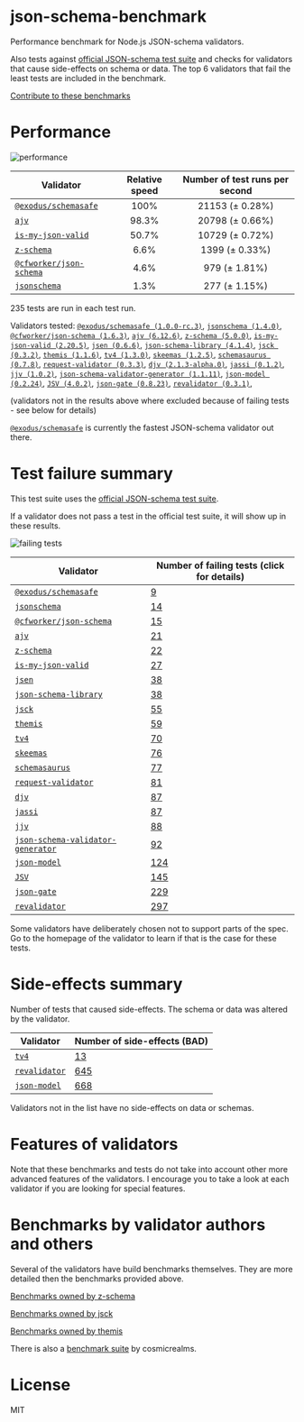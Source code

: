 # json-schema-benchmark
Performance benchmark for Node.js JSON-schema validators.

Also tests against [official JSON-schema test suite](https://github.com/json-schema/JSON-Schema-Test-Suite) and checks
for validators that cause side-effects on schema or data. The top 6 validators that fail the least tests are included in the benchmark.

[Contribute to these benchmarks](https://github.com/ebdrup/json-schema-benchmark/blob/master/CONTRIBUTING.md)

# Performance

![performance](https://chart.googleapis.com/chart?chxt=x,y&cht=bhs&chco=76A4FB&chls=2.0&chbh=62,4,1&chs=600x416&chxl=-1:|@exodus&#x2F;schemasafe|ajv|is-my-json-valid|z-schema|@cfworker&#x2F;json-schema|jsonschema&chd=t:100,98.3,50.7,6.6,4.6,1.3)

|Validator|Relative speed|Number of test runs per second|
|---------|:------------:|:----------------------------:|
|[`@exodus/schemasafe`](https://github.com/ExodusMovement/schemasafe)|100%|21153 (± 0.28%)|
|[`ajv`](https://github.com/ajv-validator/ajv)|98.3%|20798 (± 0.66%)|
|[`is-my-json-valid`](https://github.com/mafintosh/is-my-json-valid#readme)|50.7%|10729 (± 0.72%)|
|[`z-schema`](https://github.com/zaggino/z-schema)|6.6%|1399 (± 0.33%)|
|[`@cfworker/json-schema`](https://github.com/cfworker/cfworker/tree/master/packages/json-schema/README.md)|4.6%|979 (± 1.81%)|
|[`jsonschema`](https://github.com/tdegrunt/jsonschema#readme)|1.3%|277 (± 1.15%)|

235 tests are run in each test run.

Validators tested: [`@exodus/schemasafe (1.0.0-rc.3)`](https://github.com/ExodusMovement/schemasafe), [`jsonschema (1.4.0)`](https://github.com/tdegrunt/jsonschema#readme), [`@cfworker/json-schema (1.6.3)`](https://github.com/cfworker/cfworker/tree/master/packages/json-schema/README.md), [`ajv (6.12.6)`](https://github.com/ajv-validator/ajv), [`z-schema (5.0.0)`](https://github.com/zaggino/z-schema), [`is-my-json-valid (2.20.5)`](https://github.com/mafintosh/is-my-json-valid#readme), [`jsen (0.6.6)`](https://github.com/bugventure/jsen), [`json-schema-library (4.1.4)`](https://github.com/sagold/json-schema-library), [`jsck (0.3.2)`](https://github.com/pandastrike/jsck#readme), [`themis (1.1.6)`](https://github.com/playlyfe/themis), [`tv4 (1.3.0)`](https://github.com/geraintluff/tv4), [`skeemas (1.2.5)`](https://github.com/Prestaul/skeemas#readme), [`schemasaurus (0.7.8)`](https://github.com/AlexeyGrishin/schemasaurus), [`request-validator (0.3.3)`](https://github.com/bugventure/request-validator), [`djv (2.1.3-alpha.0)`](https://github.com/korzio/djv#readme), [`jassi (0.1.2)`](https://github.com/iclanzan/jassi), [`jjv (1.0.2)`](https://github.com/acornejo/jjv), [`json-schema-validator-generator (1.1.11)`](https://github.com/danwang/json-schema-validator-generator), [`json-model (0.2.24)`](https://github.com/geraintluff/json-model), [`JSV (4.0.2)`](http://github.com/garycourt/JSV), [`json-gate (0.8.23)`](https://github.com/oferei/json-gate#readme), [`revalidator (0.3.1)`](https://github.com/flatiron/revalidator), 

(validators not in the results above where excluded because of failing tests - see below for details)

[`@exodus/schemasafe`](https://github.com/ExodusMovement/schemasafe) is currently the fastest JSON-schema validator out there.

# Test failure summary

This test suite uses the [official JSON-schema test suite](https://github.com/json-schema/JSON-Schema-Test-Suite).

If a validator does not pass a test in the official test suite, it will show up in these results.

![failing tests](https://chart.googleapis.com/chart?chxt=x,y&cht=bhs&chco=76A4FB&chls=2.0&chbh=14,4,1&chs=600x416&chxl=-1:|@exodus&#x2F;schemasafe|jsonschema|@cfworker&#x2F;json-schema|ajv|z-schema|is-my-json-valid|jsen|json-schema-library|jsck|themis|tv4|skeemas|schemasaurus|request-validator|djv|jassi|jjv|json-schema-validator-generator|json-model|JSV|json-gate|revalidator&chd=t:9,14,15,21,22,27,38,38,55,59,70,76,77,81,87,87,88,92,124,145,229,297&chxr=0,0,297&chds=0,297)

|Validator|Number of failing tests (click for details)|
|---------|-----------------------|
|[`@exodus/schemasafe`](https://github.com/ExodusMovement/schemasafe)|[9](https://github.com/ebdrup/json-schema-benchmark/blob/master/reports/@exodus&#x2F;schemasafe.md)|
|[`jsonschema`](https://github.com/tdegrunt/jsonschema#readme)|[14](https://github.com/ebdrup/json-schema-benchmark/blob/master/reports/jsonschema.md)|
|[`@cfworker/json-schema`](https://github.com/cfworker/cfworker/tree/master/packages/json-schema/README.md)|[15](https://github.com/ebdrup/json-schema-benchmark/blob/master/reports/@cfworker&#x2F;json-schema.md)|
|[`ajv`](https://github.com/ajv-validator/ajv)|[21](https://github.com/ebdrup/json-schema-benchmark/blob/master/reports/ajv.md)|
|[`z-schema`](https://github.com/zaggino/z-schema)|[22](https://github.com/ebdrup/json-schema-benchmark/blob/master/reports/z-schema.md)|
|[`is-my-json-valid`](https://github.com/mafintosh/is-my-json-valid#readme)|[27](https://github.com/ebdrup/json-schema-benchmark/blob/master/reports/is-my-json-valid.md)|
|[`jsen`](https://github.com/bugventure/jsen)|[38](https://github.com/ebdrup/json-schema-benchmark/blob/master/reports/jsen.md)|
|[`json-schema-library`](https://github.com/sagold/json-schema-library)|[38](https://github.com/ebdrup/json-schema-benchmark/blob/master/reports/json-schema-library.md)|
|[`jsck`](https://github.com/pandastrike/jsck#readme)|[55](https://github.com/ebdrup/json-schema-benchmark/blob/master/reports/jsck.md)|
|[`themis`](https://github.com/playlyfe/themis)|[59](https://github.com/ebdrup/json-schema-benchmark/blob/master/reports/themis.md)|
|[`tv4`](https://github.com/geraintluff/tv4)|[70](https://github.com/ebdrup/json-schema-benchmark/blob/master/reports/tv4.md)|
|[`skeemas`](https://github.com/Prestaul/skeemas#readme)|[76](https://github.com/ebdrup/json-schema-benchmark/blob/master/reports/skeemas.md)|
|[`schemasaurus`](https://github.com/AlexeyGrishin/schemasaurus)|[77](https://github.com/ebdrup/json-schema-benchmark/blob/master/reports/schemasaurus.md)|
|[`request-validator`](https://github.com/bugventure/request-validator)|[81](https://github.com/ebdrup/json-schema-benchmark/blob/master/reports/request-validator.md)|
|[`djv`](https://github.com/korzio/djv#readme)|[87](https://github.com/ebdrup/json-schema-benchmark/blob/master/reports/djv.md)|
|[`jassi`](https://github.com/iclanzan/jassi)|[87](https://github.com/ebdrup/json-schema-benchmark/blob/master/reports/jassi.md)|
|[`jjv`](https://github.com/acornejo/jjv)|[88](https://github.com/ebdrup/json-schema-benchmark/blob/master/reports/jjv.md)|
|[`json-schema-validator-generator`](https://github.com/danwang/json-schema-validator-generator)|[92](https://github.com/ebdrup/json-schema-benchmark/blob/master/reports/json-schema-validator-generator.md)|
|[`json-model`](https://github.com/geraintluff/json-model)|[124](https://github.com/ebdrup/json-schema-benchmark/blob/master/reports/json-model.md)|
|[`JSV`](http://github.com/garycourt/JSV)|[145](https://github.com/ebdrup/json-schema-benchmark/blob/master/reports/JSV.md)|
|[`json-gate`](https://github.com/oferei/json-gate#readme)|[229](https://github.com/ebdrup/json-schema-benchmark/blob/master/reports/json-gate.md)|
|[`revalidator`](https://github.com/flatiron/revalidator)|[297](https://github.com/ebdrup/json-schema-benchmark/blob/master/reports/revalidator.md)|

Some validators have deliberately chosen not to support parts of the spec. Go to the homepage of the validator to learn if
that is the case for these tests.

# Side-effects summary

Number of tests that caused side-effects. The schema or data was altered by the validator.

|Validator|Number of side-effects (BAD)|
|---------|----------------------------|
|[`tv4`](https://github.com/geraintluff/tv4)|[13](https://github.com/ebdrup/json-schema-benchmark/blob/master/reports/tv4-side-effects.md)|
|[`revalidator`](https://github.com/flatiron/revalidator)|[645](https://github.com/ebdrup/json-schema-benchmark/blob/master/reports/revalidator-side-effects.md)|
|[`json-model`](https://github.com/geraintluff/json-model)|[668](https://github.com/ebdrup/json-schema-benchmark/blob/master/reports/json-model-side-effects.md)|

Validators not in the list have no side-effects on data or schemas.

# Features of validators

Note that these benchmarks and tests do not take into account other more advanced features of the validators. I encourage
you to take a look at each validator if you are looking for special features.

# Benchmarks by validator authors and others

Several of the validators have build benchmarks themselves. They are
more detailed then the benchmarks provided above.

[Benchmarks owned by z-schema](https://rawgit.com/zaggino/z-schema/master/benchmark/results.html)

[Benchmarks owned by jsck](https://github.com/pandastrike/jsck/blob/master/doc/benchmarks.md)

[Benchmarks owned by themis](https://cdn.rawgit.com/playlyfe/themis/master/benchmark/results.html)

There is also a [benchmark suite](https://github.com/Sembiance/cosmicrealms.com/tree/master/sandbox/benchmark-of-node-dot-js-json-validation-modules-part-3)
by cosmicrealms.

# License
MIT
